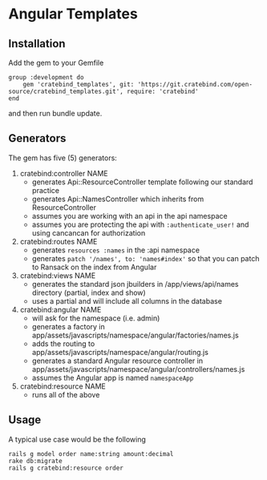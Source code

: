 # Angular Templates

## Installation

Add the gem to your Gemfile
```
group :development do
	gem 'cratebind_templates', git: 'https://git.cratebind.com/open-source/cratebind_templates.git', require: 'cratebind'
end
```

and then run bundle update.

## Generators

The gem has five (5) generators:

1. cratebind:controller NAME
	- generates Api::ResourceController template following our standard practice
	- generates Api::NamesController which inherits from ResourceController
	- assumes you are working with an api in the api namespace
	- assumes you are protecting the api with ```:authenticate_user!``` and using cancancan for authorization
2. cratebind:routes NAME
	- generates ```resources :names``` in the :api namespace
	- generates ```patch '/names', to: 'names#index'``` so that you can patch to Ransack on the index from Angular
3. cratebind:views NAME
	- generates the standard json jbuilders in /app/views/api/names directory (partial, index and show)
	- uses a partial and will include all columns in the database
4. cratebind:angular NAME
	- will ask for the namespace (i.e. admin)
	- generates a factory in app/assets/javascripts/namespace/angular/factories/names.js
	- adds the routing to app/assets/javascripts/namespace/angular/routing.js
	- generates a standard Angular resource controller in app/assets/javascripts/namespace/angular/controllers/names.js
	- assumes the Angular app is named ```namespaceApp```
5. cratebind:resource NAME
	- runs all of the above

## Usage
A typical use case would be the following

```
rails g model order name:string amount:decimal
rake db:migrate
rails g cratebind:resource order
```